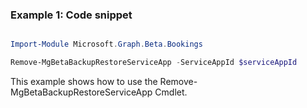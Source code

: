 ### Example 1: Code snippet

```powershell

Import-Module Microsoft.Graph.Beta.Bookings

Remove-MgBetaBackupRestoreServiceApp -ServiceAppId $serviceAppId

```
This example shows how to use the Remove-MgBetaBackupRestoreServiceApp Cmdlet.

